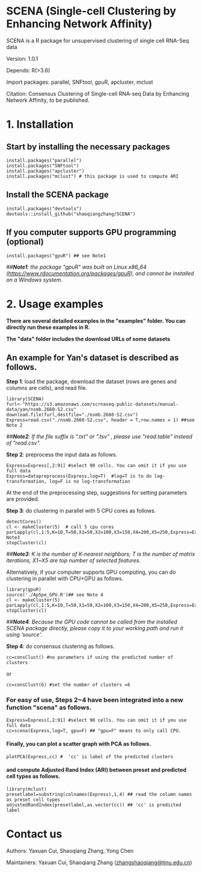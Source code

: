# SCENA (Single-cell Clustering by Enhancing Network Affinity)

SCENA is a R package for unsupervised clustering of single cell RNA-Seq data

Version: 1.0.1

Depends: R(>3.6)

Import packages: parallel, SNFtool, gpuR, apcluster, mclust

Citation: Consensus Clustering of Single-cell RNA-seq Data by Enhancing Network Affinity, to be published. 

# 1. Installation
##  Start by installing the necessary packages  
```
install.packages("parallel")
install.packages("SNFtool")
install.packages("apcluster")
install.packages("mclust") # this package is used to compute ARI
```
## Install the SCENA package
```
install.packages("devtools")
devtools::install_github("shaoqiangzhang/SCENA")
```
## If you computer supports GPU programming (optional)
```
install.packages("gpuR") ## see Note1 
```
*##__Note1__: the package "gpuR" was built on Linux x86_64 (https://www.rdocumentation.org/packages/gpuR), and cannot be installed on a Windows system.*

# 2. Usage examples
**There are several detailed examples in the "examples" folder. You can directly run these examples in R.**

**The "data" folder includes the download URLs of some datasets** 

## An example for Yan's dataset is described as follows.

**Step 1**: load the package, download the dataset (rows are genes and columns are cells), and read file.

```
library(SCENA)
furl<-"https://s3.amazonaws.com/scrnaseq-public-datasets/manual-data/yan/nsmb.2660-S2.csv"
download.file(furl,destfile="./nsmb.2660-S2.csv")
Express=read.csv("./nsmb.2660-S2.csv", header = T,row.names = 1) ##see Note 2
```
*##__Note2__: If the file suffix is ".txt" or ".tsv" , please use "read.table" instead of "read.csv".*

**Step 2**: preprocess the input data as follows.
```
Express=Express[,2:91] #select 90 cells. You can omit it if you use full data
Express=datapreprocess(Express,log=T)  #log=T is to do log-transformation, log=F is no log-transformation
```
At the end of the preprocessing step, suggestions for setting parameters are provided.

**Step 3**: do clustering in parallel with 5 CPU cores as follows. 

```
detectCores()
cl <- makeCluster(5)  # call 5 cpu cores
parLapply(cl,1:5,K=10,T=50,X1=50,X2=100,X3=150,X4=200,X5=250,Express=Express,select_features)##see Note3
stopCluster(cl)
```

*##__Note3__: K is the number of K-nearest neighbors; T is the number of matrix iterations, X1~X5 are top number of selected features.*

Alternatively, if your computer supports GPU computing, you can do clustering in parallel with CPU+GPU as follows.

```
library(gpuR)
source('./ApSpe_GPU.R')## see Note 4
cl <- makeCluster(5)
parLapply(cl,1:5,K=10,T=50,X1=50,X2=100,X3=150,X4=200,X5=250,Express=Express,select_features_GPU)
stopCluster(cl)
```
*##__Note4__: Because the GPU code cannot be called from the installed SCENA package directly, please copy it to your working path and run it using ’source'.*

**Step 4**: do consensus clustering as follows. 
```
cc=consClust() #no parameters if using the predicted number of clusters
```
or
```
cc=consClust(6) #set the number of clusters =6
```
### For easy of use, Steps 2~4 have been integrated into a new function "scena" as follows.
```
Express=Express[,2:91] #select 90 cells. You can omit it if you use full data
cc=scena(Express,log=T, gpu=F) ## "gpu=F" means to only call CPU.  
```

#### Finally, you can plot a scatter graph with PCA as follows.
```
plotPCA(Express,cc) #  'cc' is label of the predicted clusters
```
#### and compute Adjusted Rand Index (ARI) between preset and predicted cell types as follows.
```
library(mclust)
presetlabel=substring(colnames(Express),1,4) ## read the column names as preset cell types
adjustedRandIndex(presetlabel,as.vector(cc)) ## 'cc' is predicted label
```


# Contact us
Authors: Yaxuan Cui, Shaoqiang Zhang, Yong Chen

Maintainers: Yaxuan Cui, Shaoqiang Zhang (zhangshaoqiang@tjnu.edu.cn)
